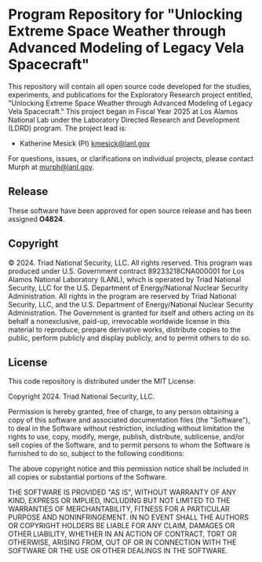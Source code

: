Program Repository for "Unlocking Extreme Space Weather through Advanced Modeling of Legacy Vela Spacecraft"
========

This repository will contain all open source code developed for the studies, experiments, and publications for the Exploratory Research project entitled, "Unlocking Extreme Space Weather through Advanced Modeling of Legacy Vela Spacecraft." This project began in Fiscal Year 2025 at Los Alamos National Lab under the Laboratory Directed Research and Development (LDRD) program.  The project lead is:
* Katherine Mesick (PI) <kmesick@lanl.gov>

For questions, issues, or clarifications on individual projects, please contact Murph at <murph@lanl.gov>.

## Release

These software have been approved for open source release and has been assigned **O4824**.

## Copyright

© 2024. Triad National Security, LLC. All rights reserved.
This program was produced under U.S. Government contract 89233218CNA000001 for Los Alamos National Laboratory (LANL), which is operated by Triad National Security, LLC for the U.S. Department of Energy/National Nuclear Security Administration. All rights in the program are reserved by Triad National Security, LLC, and the U.S. Department of Energy/National Nuclear Security Administration. The Government is granted for itself and others acting on its behalf a nonexclusive, paid-up, irrevocable worldwide license in this material to reproduce, prepare derivative works, distribute copies to the public, perform publicly and display publicly, and to permit others to do so.

## License

This code repository is distributed under the MIT License:

Copyright 2024. Triad National Security, LLC.
 
Permission is hereby granted, free of charge, to any person obtaining a copy of this software and associated documentation files (the "Software"), to deal in the Software without restriction, including without limitation the rights to use, copy, modify, merge, publish, distribute, sublicense, and/or sell copies of the Software, and to permit persons to whom the Software is furnished to do so, subject to the following conditions:
 
The above copyright notice and this permission notice shall be included in all copies or substantial portions of the Software.
 
THE SOFTWARE IS PROVIDED "AS IS", WITHOUT WARRANTY OF ANY KIND, EXPRESS OR IMPLIED, INCLUDING BUT NOT LIMITED TO THE WARRANTIES OF MERCHANTABILITY, FITNESS FOR A PARTICULAR PURPOSE AND NONINFRINGEMENT. IN NO EVENT SHALL THE AUTHORS OR COPYRIGHT HOLDERS BE LIABLE FOR ANY CLAIM, DAMAGES OR OTHER LIABILITY, WHETHER IN AN ACTION OF CONTRACT, TORT OR OTHERWISE, ARISING FROM, OUT OF OR IN CONNECTION WITH THE SOFTWARE OR THE USE OR OTHER DEALINGS IN THE SOFTWARE.